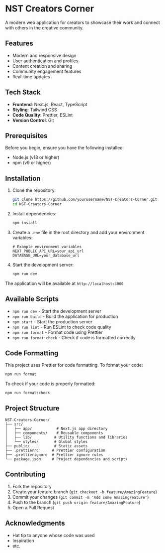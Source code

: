 # NST Creators Corner

A modern web application for creators to showcase their work and connect with others in the creative community.

## Features

- Modern and responsive design
- User authentication and profiles
- Content creation and sharing
- Community engagement features
- Real-time updates

## Tech Stack

- **Frontend**: Next.js, React, TypeScript
- **Styling**: Tailwind CSS
- **Code Quality**: Prettier, ESLint
- **Version Control**: Git

## Prerequisites

Before you begin, ensure you have the following installed:
- Node.js (v18 or higher)
- npm (v9 or higher)

## Installation

1. Clone the repository:
   ```bash
   git clone https://github.com/yourusername/NST-Creators-Corner.git
   cd NST-Creators-Corner
   ```

2. Install dependencies:
   ```bash
   npm install
   ```

3. Create a `.env` file in the root directory and add your environment variables:
   ```env
   # Example environment variables
   NEXT_PUBLIC_API_URL=your_api_url
   DATABASE_URL=your_database_url
   ```

4. Start the development server:
   ```bash
   npm run dev
   ```

The application will be available at `http://localhost:3000`

## Available Scripts

- `npm run dev` - Start the development server
- `npm run build` - Build the application for production
- `npm start` - Start the production server
- `npm run lint` - Run ESLint to check code quality
- `npm run format` - Format code using Prettier
- `npm run format:check` - Check if code is formatted correctly

## Code Formatting

This project uses Prettier for code formatting. To format your code:

```bash
npm run format
```

To check if your code is properly formatted:

```bash
npm run format:check
```

## Project Structure

```
NST-Creators-Corner/
├── src/
│   ├── app/           # Next.js app directory
│   ├── components/    # Reusable components
│   ├── lib/          # Utility functions and libraries
│   └── styles/       # Global styles
├── public/           # Static assets
├── .prettierrc      # Prettier configuration
├── .prettierignore  # Prettier ignore rules
└── package.json     # Project dependencies and scripts
```

## Contributing

1. Fork the repository
2. Create your feature branch (`git checkout -b feature/AmazingFeature`)
3. Commit your changes (`git commit -m 'Add some AmazingFeature'`)
4. Push to the branch (`git push origin feature/AmazingFeature`)
5. Open a Pull Request



## Acknowledgments

- Hat tip to anyone whose code was used
- Inspiration
- etc. 
